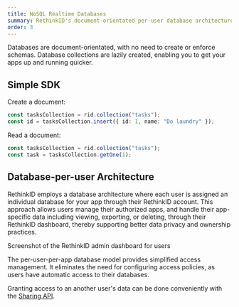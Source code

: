 ```yaml
---
title: NoSQL Realtime Databases
summary: RethinkID's document-orientated per-user database architecture streamlines development and enhances data privacy, featuring an intuitive SDK for efficient realtime operations.
order: 3
---
```


Databases are document-orientated, with no need to create or enforce schemas. Database collections are lazily created, enabling you to get your apps up and running quicker.

## Simple SDK

Create a document:

```ts
const tasksCollection = rid.collection("tasks");
const id = tasksCollection.insert({ id: 1, name: "Do laundry" });
```

Read a document:

```ts
const tasksCollection = rid.collection("tasks");
const task = tasksCollection.getOne(1);
```

## Database-per-user Architecture

RethinkID employs a database architecture where each user is assigned
an individual database for your app through their RethinkID account. This
approach allows users manage their authorized apps, and handle their app-specific data including viewing, exporting, or deleting, through
their RethinkID dashboard, thereby supporting better data privacy and
ownership practices.

Screenshot of the RethinkID admin dashboard for users

The per-user-per-app database model provides simplified access management. It eliminates the need for configuring access policies, as users have automatic access to their databases.

Granting access to an another user's data can be done conveniently with the [Sharing API](/docs).
